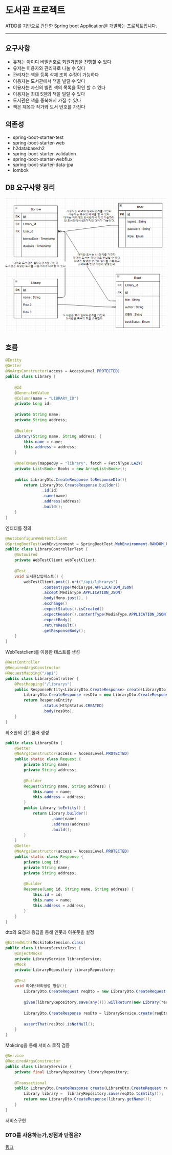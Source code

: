 # 도서관 프로젝트

ATDD를 기반으로 간단한 Spring boot Application을 개발하는 프로젝트입니다.

---

## 요구사항

- 유저는 아이디 비밀번호로 회원가입을 진행할 수 있다
- 유저는 이용자와 관리자로 나눌 수 있다
- 관리자는 책을 등록 삭제 조회 수정이 가능하다
- 이용자는 도서관에서 책을 빌릴 수 있다
- 이용자는 자신의 빌린 책의 목록을 확인 할 수 있다
- 이용자는 최대 5권의 책을 빌릴 수 있다
- 도서관은 책을 중복해서 가질 수 있다
- 책은 제목과 작가와 도서 번호를 가진다

## 의존성

- spring-boot-starter-test
- spring-boot-starter-web
- h2database:h2
- spring-boot-starter-validation
- spring-boot-starter-webflux
- spring-boot-starter-data-jpa
- lombok

## DB 요구사항 정리

![img_1.png](img_1.png)

## 흐름

```java
@Entity
@Getter
@NoArgsConstructor(access = AccessLevel.PROTECTED)
public class Library {

    @Id
    @GeneratedValue
    @Column(name = "LIBRARY_ID")
    private Long id;

    private String name;
    private String address;

    @Builder
    Library(String name, String address) {
        this.name = name;
        this.address = address;
    }

    @OneToMany(mappedBy = "library", fetch = FetchType.LAZY)
    private List<Book> Books = new ArrayList<Book>();

    public LibraryDto.CreateResponse toResponseDto(){
        return LibraryDto.CreateResponse.builder()
                .id(id)
                .name(name)
                .address(address)
                .build();
    }
}
```

엔티티를 정의

```java
@AutoConfigureWebTestClient
@SpringBootTest(webEnvironment = SpringBootTest.WebEnvironment.RANDOM_PORT)
public class LibraryControllerTest {
    @Autowired
    private WebTestClient webTestClient;

    @Test
    void 도서관삽입테스트() {
        webTestClient.post().uri("/api/librarys")
                .contentType(MediaType.APPLICATION_JSON)
                .accept(MediaType.APPLICATION_JSON)
                .body(Mono.just(), )
                .exchange()
                .expectStatus().isCreated()
                .expectHeader().contentType(MediaType.APPLICATION_JSON)
                .expectBody()
                .returnResult()
                .getResponseBody();
    }
}
```

WebTestclient를 이용한 테스트를 생성

```java
@RestController
@RequiredArgsConstructor
@RequestMapping("/api")
public class LibraryController {
    @PostMapping("/librarys")
    public ResponseEntity<LibraryDto.CreateResponse> create(LibraryDto.CreateRequest dto){
        LibraryDto.CreateResponse resDto = new LibraryDto.CreateResponse(1L);
        return ResponseEntity
                .status(HttpStatus.CREATED)
                .body(resDto);
    }
}
```

최소한의 컨트롤러 생성

```java
public class LibraryDto {
    @Getter
    @NoArgsConstructor(access = AccessLevel.PROTECTED)
    public static class Request {
        private String name;
        private String address;

        @Builder
        Request(String name, String address) {
            this.name = name;
            this.address = address;
        }
        public Library toEntity() {
            return Library.builder()
                    .name(name)
                    .address(address)
                    .build();
        }
    }
    @Getter
    @NoArgsConstructor(access = AccessLevel.PROTECTED)
    public static class Response {
        private Long id;
        private String name;
        private String address;

        @Builder
        Response(Long id, String name, String address) {
            this.id = id;
            this.name = name;
            this.address = address;
        }
    }
}
```

dto의 요청과 응답을 통해 인풋과 아웃풋을 설정

```java
@ExtendWith(MockitoExtension.class)
public class LibraryServiceTest {
    @InjectMocks
    private LibraryService libraryService;
    @Mock
    private LibraryRepository libraryRepository;

    @Test
    void 라이브러리생성_정상(){
        LibraryDto.CreateRequest reqDto = new LibraryDto.CreateRequest("정독도서관");

        given(libraryRepository.save(any())).willReturn(new Library(reqDto.getName()));

        LibraryDto.CreateResponse resDto = libraryService.create(reqDto);

        assertThat(resDto).isNotNull();
    }
}
```

Mokcing을 통해 서비스 로직 검증

```java
@Service
@RequiredArgsConstructor
public class LibraryService {
    private final LibraryRepository libraryRepository;

    @Transactional
    public LibraryDto.CreateResponse create(LibraryDto.CreateRequest reqDto){
        Library library =  libraryRepository.save(reqDto.toEntity());
        return new LibraryDto.CreateResponse(library.getName());
    }
}
```

서비스구현

### DTO를 사용하는가,장점과 단점은?

[링크](https://entityframework.net/knowledge-base/21554977/should-services-always-return-dtos--or-can-they-also-return-domain-models-)


